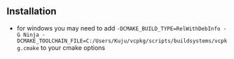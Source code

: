 ## Installation

* for windows you may need to add `-DCMAKE_BUILD_TYPE=RelWithDebInfo -G Ninja -DCMAKE_TOOLCHAIN_FILE=C:/Users/Kuju/vcpkg/scripts/buildsystems/vcpkg.cmake` to your cmake options